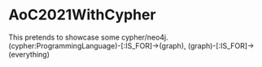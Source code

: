 # AoC2021WithCypher
This pretends to showcase some cypher/neo4j.
(cypher:ProgrammingLanguage)-[:IS_FOR]->(graph),
(graph)-[:IS_FOR]->(everything)

